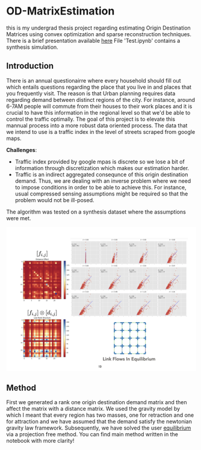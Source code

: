 # OD-MatrixEstimation
this is my undergrad thesis project regarding estimating Origin Destination Matrices using convex optimization and sparse reconstruction techniques. There is a brief presentation available [here](Slides%202.pdf)
File 'Test.ipynb' contains a synthesis simulation.  

## Introduction
There is an annual questionairre where every household should fill out which entails questions regarding the place that you live in and places that you frequently visit. The reason is that Urban planning requires data regarding demand between distinct regions of the city. For instance, around 6-7AM people will commute from their houses to their work places and it is crucial to have this information in the regional level so that we'd be able to control the traffic optimally. The goal of this project is to elevate this mannual process into a more robust data oriented process. The data that we intend to use is a traffic index in the level of streets scraped from google maps. 

**Challenges**:
* Traffic index provided by google mpas is discrete so we lose a bit of information through discretization which makes our estimation harder.
* Traffic is an indirect aggregated consequnce of this origin destination demand. Thus, we are dealing with an inverse problem where we need to impose conditions in order to be able to achieve this. For instance, usual compressed sensing assumptions might be required so that the problem would not be ill-posed. 

The algorithm was tested on a synthesis dataset where the assumptions were met. 

![results](results.png)

## Method
First we generated a rank one origin destination demand matrix and then affect the matrix with a distance matrix. We 
used the gravity model by which I meant that every region has two masses, one for retraction and one for attraction and we 
have assumed that the demand satisfy the newtonian gravity law framework. Subsequently, we have solved the 
user [equilibrium](https://en.wikipedia.org/wiki/John_Glen_Wardrop) via a projection free method. You can find main method 
written in the notebook with more clarity! 


